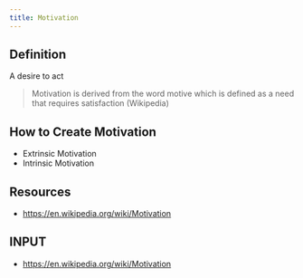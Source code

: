 ```yaml
---
title: Motivation
---
```


## Definition
A desire to act

> Motivation is derived from the word motive which is defined as a need that requires satisfaction (Wikipedia)

## How to Create Motivation
- Extrinsic Motivation
- Intrinsic Motivation



## Resources
- https://en.wikipedia.org/wiki/Motivation

## INPUT
- https://en.wikipedia.org/wiki/Motivation
